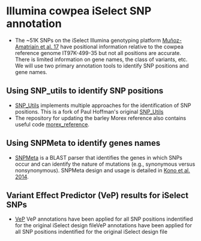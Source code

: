 # Illumina cowpea iSelect SNP annotation

*   The ~51K SNPs on the iSelect Illumina genotyping platform [Muñoz-Amatriaín et al. 17](https://doi.org/10.1111/tpj.13404) have positional information relative to the cowpea reference genome IT97K-499-35 but not all positions are accurate. There is limited information on gene names, the class of variants, etc. We will use two primary annotation tools to identify SNP positions and gene names.

## Using SNP_utils to identify SNP positions

*   [SNP_Utils](https://github.com/MorrellLAB/SNP_Utils) implements multiple approaches for the identification of SNP positions. This is a fork of Paul Hoffman's original [SNP_Utils](https://github.com/mojaveazure/SNP_Utils)
*   The repository for updating the barley Morex reference also contains useful code [morex_reference](https://github.com/MorrellLAB/morex_reference).

## Using SNPMeta to identify genes names

*   [SNPMeta](https://github.com/MorrellLAB/SNPMeta) is a BLAST parser that identifies the genes in which SNPs occur and can identify the nature of mutations (e.g., synonymous versus nonsynonymous). SNPMeta design and usage is detailed in  [Kono et al. 2014](https://doi.org/10.1111/1755-0998.12183).

## Variant Effect Predictor (VeP) results for iSelect SNPs
*   [VeP](https://github.com/MorrellLAB/cowpea_annotation/tree/main/Results/IT97K-499-35_v1.0/VeP) VeP annotations have been applied for all SNP positions indentified for the original iSelect design fileVeP annotations have been applied for all SNP positions indentified for the original iSelect design file 